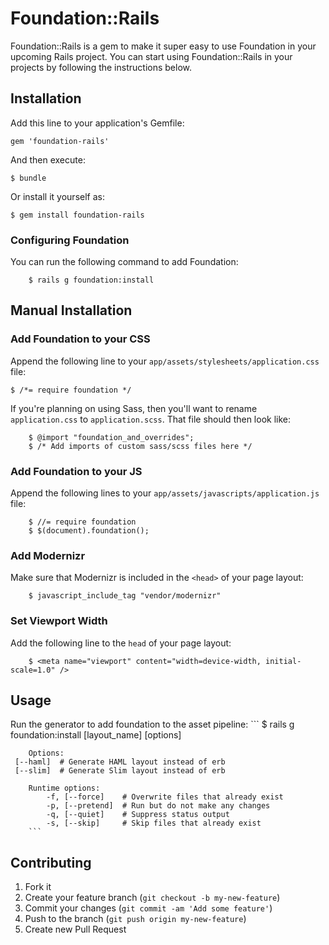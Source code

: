 # Foundation::Rails

Foundation::Rails is a gem to make it super easy to use Foundation in your upcoming Rails project. You can start using Foundation::Rails in your projects by following the instructions below.

## Installation

Add this line to your application's Gemfile:

    gem 'foundation-rails'

And then execute:

    $ bundle

Or install it yourself as:

    $ gem install foundation-rails

### Configuring Foundation

You can run the following command to add Foundation:

		$ rails g foundation:install

## Manual Installation

### Add Foundation to your CSS

Append the following line to your `app/assets/stylesheets/application.css` file:

	$ /*= require foundation */

If you're planning on using Sass, then you'll want to rename `application.css` to `application.scss`. That file should then look like:

		$ @import "foundation_and_overrides";
		$ /* Add imports of custom sass/scss files here */

### Add Foundation to your JS

Append the following lines to your `app/assets/javascripts/application.js` file:

		$ //= require foundation
		$ $(document).foundation();

### Add Modernizr

Make sure that Modernizr is included in the `<head>` of your page layout:

		$ javascript_include_tag "vendor/modernizr"

### Set Viewport Width

Add the following line to the `head` of your page layout:

		$ <meta name="viewport" content="width=device-width, initial-scale=1.0" />

## Usage

Run the generator to add foundation to the asset pipeline:
		```
		$ rails g foundation:install [layout_name] [options]
		
		Options:
     [--haml]  # Generate HAML layout instead of erb
     [--slim]  # Generate Slim layout instead of erb

		Runtime options:
			-f, [--force]    # Overwrite files that already exist
			-p, [--pretend]  # Run but do not make any changes
			-q, [--quiet]    # Suppress status output
			-s, [--skip]     # Skip files that already exist
		```

## Contributing

1. Fork it
2. Create your feature branch (`git checkout -b my-new-feature`)
3. Commit your changes (`git commit -am 'Add some feature'`)
4. Push to the branch (`git push origin my-new-feature`)
5. Create new Pull Request
